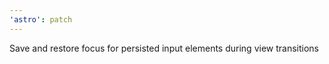 ```yaml
---
'astro': patch
---
```


Save and restore focus for persisted input elements during view transitions
